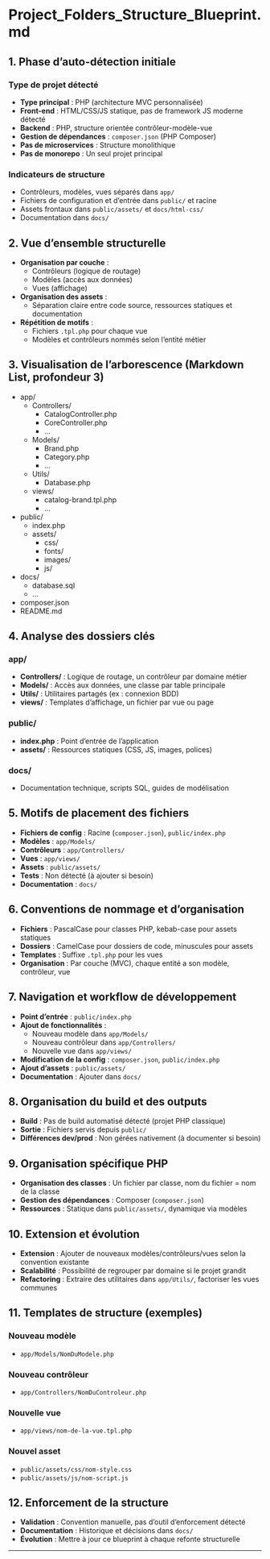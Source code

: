 # Project_Folders_Structure_Blueprint.md

## 1. Phase d’auto-détection initiale

### Type de projet détecté

- **Type principal** : PHP (architecture MVC personnalisée)
- **Front-end** : HTML/CSS/JS statique, pas de framework JS moderne détecté
- **Backend** : PHP, structure orientée contrôleur-modèle-vue
- **Gestion de dépendances** : `composer.json` (PHP Composer)
- **Pas de microservices** : Structure monolithique
- **Pas de monorepo** : Un seul projet principal

### Indicateurs de structure

- Contrôleurs, modèles, vues séparés dans `app/`
- Fichiers de configuration et d’entrée dans `public/` et racine
- Assets frontaux dans `public/assets/` et `docs/html-css/`
- Documentation dans `docs/`

## 2. Vue d’ensemble structurelle

- **Organisation par couche** :
  - Contrôleurs (logique de routage)
  - Modèles (accès aux données)
  - Vues (affichage)
- **Organisation des assets** :
  - Séparation claire entre code source, ressources statiques et documentation
- **Répétition de motifs** :
  - Fichiers `.tpl.php` pour chaque vue
  - Modèles et contrôleurs nommés selon l’entité métier

## 3. Visualisation de l’arborescence (Markdown List, profondeur 3)

- app/
  - Controllers/
    - CatalogController.php
    - CoreController.php
    - ...
  - Models/
    - Brand.php
    - Category.php
    - ...
  - Utils/
    - Database.php
  - views/
    - catalog-brand.tpl.php
    - ...
- public/
  - index.php
  - assets/
    - css/
    - fonts/
    - images/
    - js/
- docs/
  - database.sql
  - ...
- composer.json
- README.md

## 4. Analyse des dossiers clés

### app/

- **Controllers/** : Logique de routage, un contrôleur par domaine métier
- **Models/** : Accès aux données, une classe par table principale
- **Utils/** : Utilitaires partagés (ex : connexion BDD)
- **views/** : Templates d’affichage, un fichier par vue ou page

### public/

- **index.php** : Point d’entrée de l’application
- **assets/** : Ressources statiques (CSS, JS, images, polices)

### docs/

- Documentation technique, scripts SQL, guides de modélisation

## 5. Motifs de placement des fichiers

- **Fichiers de config** : Racine (`composer.json`), `public/index.php`
- **Modèles** : `app/Models/`
- **Contrôleurs** : `app/Controllers/`
- **Vues** : `app/views/`
- **Assets** : `public/assets/`
- **Tests** : Non détecté (à ajouter si besoin)
- **Documentation** : `docs/`

## 6. Conventions de nommage et d’organisation

- **Fichiers** : PascalCase pour classes PHP, kebab-case pour assets statiques
- **Dossiers** : CamelCase pour dossiers de code, minuscules pour assets
- **Templates** : Suffixe `.tpl.php` pour les vues
- **Organisation** : Par couche (MVC), chaque entité a son modèle, contrôleur, vue

## 7. Navigation et workflow de développement

- **Point d’entrée** : `public/index.php`
- **Ajout de fonctionnalités** :
  - Nouveau modèle dans `app/Models/`
  - Nouveau contrôleur dans `app/Controllers/`
  - Nouvelle vue dans `app/views/`
- **Modification de la config** : `composer.json`, `public/index.php`
- **Ajout d’assets** : `public/assets/`
- **Documentation** : Ajouter dans `docs/`

## 8. Organisation du build et des outputs

- **Build** : Pas de build automatisé détecté (projet PHP classique)
- **Sortie** : Fichiers servis depuis `public/`
- **Différences dev/prod** : Non gérées nativement (à documenter si besoin)

## 9. Organisation spécifique PHP

- **Organisation des classes** : Un fichier par classe, nom du fichier = nom de la classe
- **Gestion des dépendances** : Composer (`composer.json`)
- **Ressources** : Statique dans `public/assets/`, dynamique via modèles

## 10. Extension et évolution

- **Extension** : Ajouter de nouveaux modèles/contrôleurs/vues selon la convention existante
- **Scalabilité** : Possibilité de regrouper par domaine si le projet grandit
- **Refactoring** : Extraire des utilitaires dans `app/Utils/`, factoriser les vues communes

## 11. Templates de structure (exemples)

### Nouveau modèle

- `app/Models/NomDuModele.php`

### Nouveau contrôleur

- `app/Controllers/NomDuControleur.php`

### Nouvelle vue

- `app/views/nom-de-la-vue.tpl.php`

### Nouvel asset

- `public/assets/css/nom-style.css`
- `public/assets/js/nom-script.js`

## 12. Enforcement de la structure

- **Validation** : Convention manuelle, pas d’outil d’enforcement détecté
- **Documentation** : Historique et décisions dans `docs/`
- **Évolution** : Mettre à jour ce blueprint à chaque refonte structurelle

---
